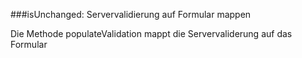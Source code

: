 ###isUnchanged: Servervalidierung auf Formular mappen

Die Methode populateValidation mappt die Servervaliderung auf das Formular
